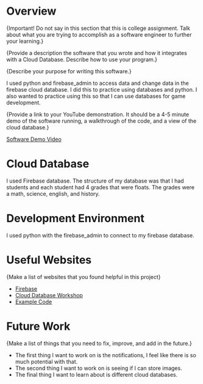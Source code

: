 # Overview

{Important!  Do not say in this section that this is college assignment.  Talk about what you are trying to accomplish as a software engineer to further your learning.}

{Provide a description the software that you wrote and how it integrates with a Cloud Database.  Describe how to use your program.}

{Describe your purpose for writing this software.}

I used python and firebase_admin to access data and change data in the firebase cloud database. I did this to practice using databases and python. I also
wanted to practice using this so that I can use databases for game development.

{Provide a link to your YouTube demonstration.  It should be a 4-5 minute demo of the software running, a walkthrough of the code, and a view of the cloud database.}

[Software Demo Video](https://youtu.be/yA8_ewBty6c)

# Cloud Database

I used Firebase database. The structure of my database was that I had students and each student had 4 grades that were floats.
The grades were a math, science, english, and history.

# Development Environment

I used python with the firebase_admin to connect to my firebase database.

# Useful Websites

{Make a list of websites that you found helpful in this project}
* [Firebase](https://console.firebase.google.com/)
* [Cloud Database Workshop](https://byui-cse.github.io/cse310-course/workshops/Cloud_DB/CSE310_Workshop_Cloud_DB.pdf)
* [Example Code](https://replit.com/@BrennonShaneSha/CSE310CloudDBWorkshopSolution-1#main.py)

# Future Work

{Make a list of things that you need to fix, improve, and add in the future.}
* The first thing I want to work on is the notifications, I feel like there is so much potential with that.
* The second thing I want to work on is seeing if I can store images.
* The final thing I want to learn about is different cloud databases.